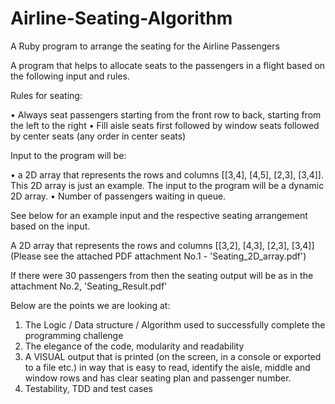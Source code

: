 # Airline-Seating-Algorithm
A Ruby program to arrange the seating for the Airline Passengers

A program that helps to allocate seats to the passengers in a flight based on the following input and rules.

Rules for seating:

• Always seat passengers starting from the front row to back, starting from the left to the right
• Fill aisle seats first followed by window seats followed by center seats (any order in center seats)

Input to the program will be:

• a 2D array that represents the rows and columns [[3,4], [4,5], [2,3], [3,4]]. This 2D array is just an example. The input to the program will be a dynamic 2D array.
• Number of passengers waiting in queue.


See below for an example input and the respective seating arrangement based on the input.

A 2D array that represents the rows and columns [[3,2], [4,3], [2,3], [3,4]] (Please see the attached PDF attachment No.1 - 'Seating_2D_array.pdf')

If there were 30 passengers from then the seating output will be as in the attachment No.2, 'Seating_Result.pdf'

Below are the points we are looking at:

1. The Logic / Data structure / Algorithm used to successfully complete the programming challenge
2. The elegance of the code, modularity and readability
3. A VISUAL output that is printed (on the screen, in a console or exported to a file etc.) in way that is easy to read, identify the aisle, middle and window rows and has clear seating plan and passenger number.
4. Testability, TDD and test cases
